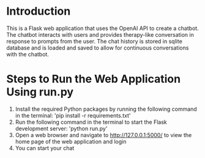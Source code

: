 # Introduction
This is a Flask web application that uses the OpenAI API to create a chatbot. The chatbot interacts with users and provides therapy-like conversation in response to prompts from the user. The chat history is stored in sqlite database and is loaded and saved to allow for continuous conversations with the chatbot.

# Steps to Run the Web Application Using run.py
1. Install the required Python packages by running the following command in the terminal:
  'pip install -r requirements.txt'
2. Run the following command in the terminal to start the Flask development server:
  'python run.py'
3. Open a web browser and navigate to http://127.0.0.1:5000/ to view the home page of the web application and login
4. You can start your chat
